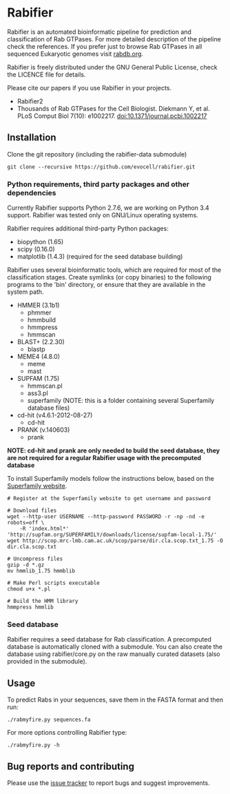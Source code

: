 # Rabifier

Rabifier is an automated bioinformatic pipeline for prediction and classification of Rab GTPases. 
For more detailed description of the pipeline check the references. 
If you prefer just to browse Rab GTPases in all sequenced Eukaryotic genomes visit [rabdb.org](http://rabdb.org).

Rabifier is freely distributed under the GNU General Public License, check the LICENCE file for details.

Please cite our papers if you use Rabifier in your projects.

* Rabifier2
* Thousands of Rab GTPases for the Cell Biologist. Diekmann Y, et al. PLoS Comput Biol 7(10): e1002217. 
[doi:10.1371/journal.pcbi.1002217](http://dx.plos.org/10.1371/journal.pcbi.1002217)

## Installation

Clone the git repository (including the rabifier-data submodule)

    git clone --recursive https://github.com/evocell/rabifier.git

### Python requirements, third party packages and other dependencies

Currently Rabifier supports Python 2.7.6, we are working on Python 3.4 support. 
Rabifier was tested only on GNU/Linux operating systems.

Rabifier requires additional third-party Python packages:

* biopython (1.65)
* scipy (0.16.0)
* matplotlib (1.4.3) (required for the seed database building)

Rabifier uses several bioinformatic tools, which are required for most of the classification stages. 
Create symlinks (or copy binaries) to the following programs to the 'bin' directory, or ensure that they are available in the system path.

* HMMER (3.1b1)
  * phmmer
  * hmmbuild
  * hmmpress
  * hmmscan
* BLAST+ (2.2.30)
  * blastp
* MEME4 (4.8.0)
  * meme
  * mast
* SUPFAM (1.75)
  * hmmscan.pl
  * ass3.pl
  * superfamily (NOTE: this is a folder containing several Superfamily database files)
* cd-hit (v4.6.1-2012-08-27)
  * cd-hit
* PRANK (v.140603)
  * prank
  
**NOTE: cd-hit and prank are only needed to build the seed database, they are not required for a regular Rabifier
usage with the precomputed database**

To install Superfamily models follow the instructions below, based on the [Superfamily website](http://supfam.org/SUPERFAMILY/howto_use_models.html).

    # Register at the Superfamily website to get username and password

    # Download files
    wget --http-user USERNAME --http-password PASSWORD -r -np -nd -e robots=off \
        -R 'index.html*' 'http://supfam.org/SUPERFAMILY/downloads/license/supfam-local-1.75/'
    wget http://scop.mrc-lmb.cam.ac.uk/scop/parse/dir.cla.scop.txt_1.75 -O dir.cla.scop.txt

    # Uncompress files
    gzip -d *.gz
    mv hmmlib_1.75 hmmblib

    # Make Perl scripts executable
    chmod u+x *.pl
    
    # Build the HMM library
    hmmpress hmmlib

### Seed database

Rabifier requires a seed database for Rab classification. A precomputed database is automatically cloned with a submodule. 
You can also create the database using rabifier/core.py on the raw manually curated datasets (also provided in the submodule).

## Usage

To predict Rabs in your sequences, save them in the FASTA format and then run:

    ./rabmyfire.py sequences.fa
    
For more options controlling Rabifier type:

    ./rabmyfire.py -h

## Bug reports and contributing

Please use the [issue tracker](https://github.com/evocell/rabifier/issues) to report bugs and suggest improvements.
